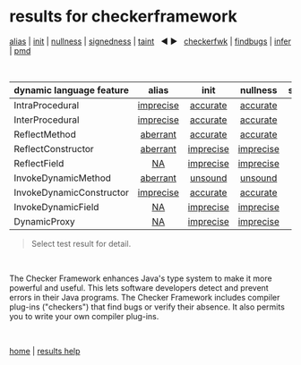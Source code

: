 # results for checkerframework

[alias](https://github.com/michaelemery/staticanalysis/blob/master/results/alias/README.md) | [init](https://github.com/michaelemery/staticanalysis/blob/master/results/init/README.md) | [nullness](https://github.com/michaelemery/staticanalysis/blob/master/results/nullness/README.md) | [signedness](https://github.com/michaelemery/staticanalysis/blob/master/results/signedness/README.md) | [taint](https://github.com/michaelemery/staticanalysis/blob/master/results/taint/README.md) &nbsp; &#x25c0; &#x25b6; &nbsp; [checkerfwk](https://github.com/michaelemery/staticanalysis/blob/master/results/tool/checkerframework.md) | [findbugs](https://github.com/michaelemery/staticanalysis/blob/master/results/tool/findbugs.md) | [infer](https://github.com/michaelemery/staticanalysis/blob/master/results/tool/infer.md) | [pmd](https://github.com/michaelemery/staticanalysis/blob/master/results/tool/pmd.md)

<br>

| dynamic language feature | alias | init | nullness | signedness | taint |
| --- | :---: | :---: | :---: | :---: | :---: |
| IntraProcedural | [imprecise](https://github.com/michaelemery/staticanalysis/blob/master/results/alias/checkerframework.md#IntraProcedural)  | [accurate](https://github.com/michaelemery/staticanalysis/blob/master/results/init/checkerframework.md#IntraProcedural) | [accurate](https://github.com/michaelemery/staticanalysis/blob/master/results/nullness/checkerframework.md#IntraProcedural)  |  |  |
| InterProcedural | [imprecise](https://github.com/michaelemery/staticanalysis/blob/master/results/alias/checkerframework.md#InterProcedural) | [accurate](https://github.com/michaelemery/staticanalysis/blob/master/results/init/checkerframework.md#InterProcedural) | [accurate](https://github.com/michaelemery/staticanalysis/blob/master/results/nullness/checkerframework.md#InterProcedural) |  |  |
| ReflectMethod | [aberrant](https://github.com/michaelemery/staticanalysis/blob/master/results/alias/checkerframework.md#ReflectMethod) | [accurate](https://github.com/michaelemery/staticanalysis/blob/master/results/init/checkerframework.md#ReflectMethod) | [accurate](https://github.com/michaelemery/staticanalysis/blob/master/results/nullness/checkerframework.md#ReflectMethod) |  |  |
| ReflectConstructor | [aberrant](https://github.com/michaelemery/staticanalysis/blob/master/results/alias/checkerframework.md#ReflectConstructor) | [imprecise](https://github.com/michaelemery/staticanalysis/blob/master/results/init/checkerframework.md#ReflectConstructor) | [imprecise](https://github.com/michaelemery/staticanalysis/blob/master/results/nullness/checkerframework.md#ReflectConstructor) |  |  |
| ReflectField | [NA](https://github.com/michaelemery/staticanalysis/blob/master/results/alias/checkerframework.md#ReflectField) | [imprecise](https://github.com/michaelemery/staticanalysis/blob/master/results/init/checkerframework.md#ReflectField) | [imprecise](https://github.com/michaelemery/staticanalysis/blob/master/results/nullness/checkerframework.md#ReflectField) |  |  |
| InvokeDynamicMethod | [aberrant](https://github.com/michaelemery/staticanalysis/blob/master/results/alias/checkerframework.md#InvokeDynamicMethod) | [unsound](https://github.com/michaelemery/staticanalysis/blob/master/results/init/checkerframework.md#InvokeDynamicMethod) | [unsound](https://github.com/michaelemery/staticanalysis/blob/master/results/nullness/checkerframework.md#InvokeDynamicMethod) |  |  |
| InvokeDynamicConstructor | [imprecise](https://github.com/michaelemery/staticanalysis/blob/master/results/alias/checkerframework.md#InvokeDynamicConstructor) | [accurate](https://github.com/michaelemery/staticanalysis/blob/master/results/init/checkerframework.md#InvokeDynamicConstructor) | [accurate](https://github.com/michaelemery/staticanalysis/blob/master/results/nullness/checkerframework.md#InvokeDynamicConstructor) |  |  |
| InvokeDynamicField | [NA](https://github.com/michaelemery/staticanalysis/blob/master/results/alias/checkerframework.md#InvokeDynamicField) | [imprecise](https://github.com/michaelemery/staticanalysis/blob/master/results/init/checkerframework.md#InvokeDynamicField) | [imprecise](https://github.com/michaelemery/staticanalysis/blob/master/results/nullness/checkerframework.md#InvokeDynamicField) |  |  |
| DynamicProxy | [NA](https://github.com/michaelemery/staticanalysis/blob/master/results/alias/checkerframework.md#DynamicProxy) | [imprecise](https://github.com/michaelemery/staticanalysis/blob/master/results/init/checkerframework.md#DynamicProxy) | [imprecise](https://github.com/michaelemery/staticanalysis/blob/master/results/nullness/checkerframework.md#DynamicProxy) |  |  |
 
> Select test result for detail.

<br>

The Checker Framework enhances Java's type system to make it more powerful and useful. This lets software developers detect and prevent errors in their Java programs. The Checker Framework includes compiler plug-ins ("checkers") that find bugs or verify their absence. It also permits you to write your own compiler plug-ins.

<br>

[home](https://github.com/michaelemery/staticanalysis) | [results help](https://github.com/michaelemery/staticanalysis/blob/master/results/README.md)
